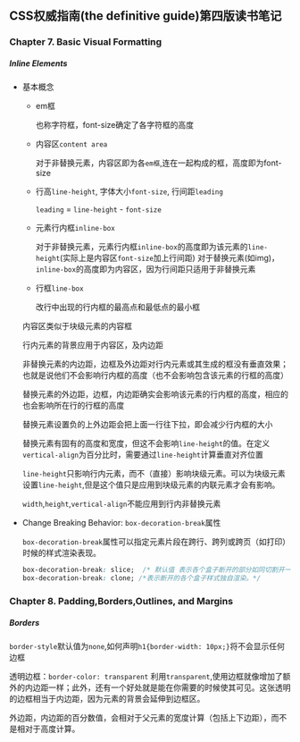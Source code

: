 ## CSS权威指南(the definitive guide)第四版读书笔记

### Chapter 7. Basic Visual Formatting

##### Inline Elements


* 基本概念

    - em框

        也称字符框，font-size确定了各字符框的高度

    - 内容区`content area`

        对于非替换元素，内容区即为各`em框`,连在一起构成的框，高度即为font-size

    - 行高`line-height`, 字体大小`font-size`, 行间距`leading`

        `leading` = `line-height` - `font-size`

    - 元素行内框`inline-box`

        对于非替换元素，元素行内框`inline-box`的高度即为该元素的`line-height`(实际上是内容区`font-size`加上行间距)
        对于替换元素(如img)，`inline-box`的高度即为内容区，因为行间距只适用于非替换元素

    - 行框`line-box`

        改行中出现的行内框的最高点和最低点的最小框

   内容区类似于块级元素的内容框

   行内元素的背景应用于内容区，及内边距

   非替换元素的内边距，边框及外边距对行内元素或其生成的框没有垂直效果；也就是说他们不会影响行内框的高度（也不会影响包含该元素的行框的高度）

   替换元素的外边距，边框，内边距确实会影响该元素的行内框的高度，相应的也会影响所在行的行框的高度

   替换元素设置负的上外边距会把上面一行往下拉，即会减少行内框的大小

    替换元素有固有的高度和宽度，但这不会影响`line-height`的值。在定义`vertical-align`为百分比时，需要通过`line-height`计算垂直对齐位置


   `line-height`只影响行内元素，而不（直接）影响块级元素。可以为块级元素设置`line-height`,但是这个值只是应用到块级元素的内联元素才会有影响。

   `width`,`height`,`vertical-align`不能应用到行内非替换元素

* Change Breaking Behavior: `box-decoration-break`属性

    `box-decoration-break`属性可以指定元素片段在跨行、跨列或跨页（如打印）时候的样式渲染表现。

    ```css
    box-decoration-break: slice;  /* 默认值 表示各个盒子断开的部分如同切割开一般。*/
    box-decoration-break: clone; /*表示断开的各个盒子样式独自渲染。*/
    ```


### Chapter 8. Padding,Borders,Outlines, and Margins

##### Borders

`border-style`默认值为`none`,如何声明`h1{border-width: 10px;}`将不会显示任何边框

透明边框：`border-color: transparent`
利用`transparent`,使用边框就像增加了额外的内边距一样；此外，还有一个好处就是能在你需要的时候使其可见。这张透明的边框相当于内边距，因为元素的背景会延伸到边框区。

外边距，内边距的百分数值，会相对于父元素的宽度计算（包括上下边距），而不是相对于高度计算。